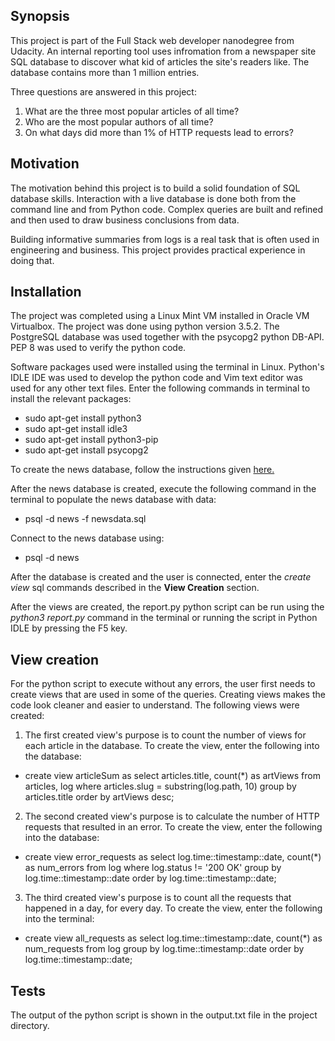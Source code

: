 ## Synopsis

This project is part of the Full Stack web developer nanodegree from Udacity. An 
internal reporting tool uses infromation from a newspaper site SQL database 
to discover what kid of articles the site's readers like. The database contains 
more than 1 million entries.

Three questions are answered in this project:
1. What are the three most popular articles of all time?
2. Who are the most popular authors of all time?
3. On what days did more than 1% of HTTP requests lead to errors?

## Motivation

The motivation behind this project is to build a solid foundation of SQL 
database skills. Interaction with a live database is done both from the command 
line and from Python code. Complex queries are built and refined and then used 
to draw business conclusions from data.

Building informative summaries from logs is a real task that is often used in 
engineering and business. This project provides practical experience in doing 
that. 

## Installation

The project was completed using a Linux Mint VM installed in Oracle VM
Virtualbox. The project was done using python version 3.5.2. The PostgreSQL database was 
used together with the psycopg2 python DB-API. PEP 8 was used to verify the 
python code. 

Software packages used were installed using the terminal in Linux. 
Python's IDLE IDE was used to develop the python code and Vim text editor was 
used for any other text files. Enter the following commands in terminal to 
install the relevant packages:

* sudo apt-get install python3
* sudo apt-get install idle3
* sudo apt-get install python3-pip
* sudo apt-get install psycopg2

To create the news database, follow the instructions given 
[here.](https://www.a2hosting.com/kb/developer-corner/postgresql/managing-postgresql-databases-and-users-from-the-command-line)

After the news database is created, execute the following command in the 
terminal to populate the news database with data:
* psql -d news -f newsdata.sql

Connect to the news database using:
* psql -d news

After the database is created and the user is connected, enter the *create view* 
sql commands described in the **View Creation** section.

After the views are created, the report.py python script can be run using the 
*python3 report.py* command in the terminal or running the script in Python IDLE by 
pressing the F5 key.    

## View creation

For the python script to execute without any errors, the user first needs to create views that are used in some of the queries. Creating views makes the code look cleaner and easier to understand. The following views were created:

1. The first created view's purpose is to count the number of views for each 
article in the database.
To create the view, enter the following into the database:
  * create view articleSum as select articles.title, count(*) as artViews 
from articles, log where articles.slug = substring(log.path, 10) 
group by articles.title order by artViews desc; 
2. The second created view's purpose is to calculate the number of HTTP requests 
that resulted in an error. To create the view, enter the following into the 
database:
  * create view error_requests as select log.time::timestamp::date, count(*) as num_errors 
from log where log.status != '200 OK' 
group by log.time::timestamp::date 
order by log.time::timestamp::date;
3. The third created view's purpose is to count all the requests that happened 
in a day, for every day. To create the view, enter the following into the 
terminal:
  * create view all_requests as select log.time::timestamp::date, count(*) as num_requests 
from log group by log.time::timestamp::date order by log.time::timestamp::date;

## Tests

The output of the python script is shown in the output.txt file in the project 
directory. 
